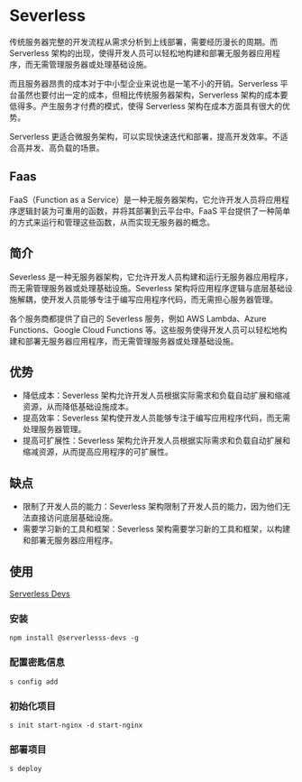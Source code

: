 # Severless

传统服务器完整的开发流程从需求分析到上线部署，需要经历漫长的周期。而 Serverless 架构的出现，使得开发人员可以轻松地构建和部署无服务器应用程序，而无需管理服务器或处理基础设施。

而且服务器昂贵的成本对于中小型企业来说也是一笔不小的开销。Serverless 平台虽然也要付出一定的成本，但相比传统服务器架构，Serverless 架构的成本要低得多。产生服务才付费的模式，使得 Serverless 架构在成本方面具有很大的优势。

Serverless 更适合微服务架构，可以实现快速迭代和部署，提高开发效率。不适合高并发、高负载的场景。

## Faas

FaaS（Function as a Service）是一种无服务器架构，它允许开发人员将应用程序逻辑封装为可重用的函数，并将其部署到云平台中。FaaS 平台提供了一种简单的方式来运行和管理这些函数，从而实现无服务器的概念。

## 简介

Severless 是一种无服务器架构，它允许开发人员构建和运行无服务器应用程序，而无需管理服务器或处理基础设施。Severless 架构将应用程序逻辑与底层基础设施解耦，使开发人员能够专注于编写应用程序代码，而无需担心服务器管理。

各个服务商都提供了自己的 Severless 服务，例如 AWS Lambda、Azure Functions、Google Cloud Functions 等。这些服务使得开发人员可以轻松地构建和部署无服务器应用程序，而无需管理服务器或处理基础设施。

## 优势

- 降低成本：Severless 架构允许开发人员根据实际需求和负载自动扩展和缩减资源，从而降低基础设施成本。
- 提高效率：Severless 架构使开发人员能够专注于编写应用程序代码，而无需处理服务器管理。
- 提高可扩展性：Severless 架构允许开发人员根据实际需求和负载自动扩展和缩减资源，从而提高应用程序的可扩展性。

## 缺点

- 限制了开发人员的能力：Severless 架构限制了开发人员的能力，因为他们无法直接访问底层基础设施。  
- 需要学习新的工具和框架：Severless 架构需要学习新的工具和框架，以构建和部署无服务器应用程序。

## 使用

[Serverless Devs](https://docs.serverless-devs.com/)

### 安装
```bsh
npm install @serverlesss-devs -g
```

### 配置密匙信息

```bsh
s config add  
```

### 初始化项目

```bsh
s init start-nginx -d start-nginx
```

### 部署项目    

```bsh
s deploy
```